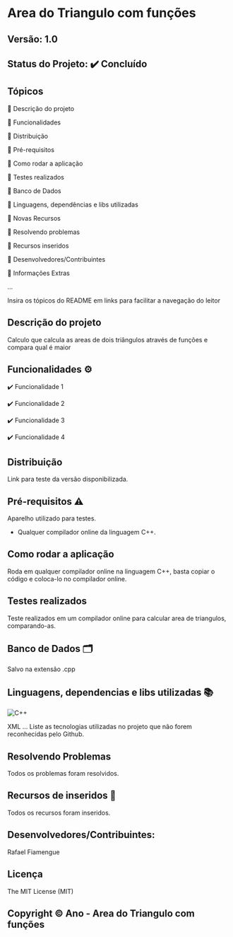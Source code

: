 # Area do Triangulo com funções
## Versão: 1.0 
## Status do Projeto: ✔️ Concluído

## Tópicos
🔹 Descrição do projeto 

🔹 Funcionalidades

🔹 Distribuição

🔹 Pré-requisitos

🔹 Como rodar a aplicação

🔹 Testes realizados

🔹 Banco de Dados

🔹 Linguagens, dependências e libs utilizadas

🔹 Novas Recursos

🔹 Resolvendo problemas

🔹 Recursos inseridos 

🔹 Desenvolvedores/Contribuintes

🔹 Informações Extras


...

Insira os tópicos do README em links para facilitar a navegação do leitor

## Descrição do projeto
Calculo que calcula as areas de dois triângulos através de funções e compara qual é maior

## Funcionalidades ⚙️
✔️ Funcionalidade 1

✔️ Funcionalidade 2

✔️ Funcionalidade 3

✔️ Funcionalidade 4

## Distribuição
Link para teste da versão disponibilizada.

## Pré-requisitos ⚠️    
Aparelho utilizado para testes.
- Qualquer compilador online da linguagem C++.

## Como rodar a aplicação 
Roda em qualquer compilador online na linguagem C++, basta copiar o código e coloca-lo no compilador online.

## Testes realizados
Teste realizados em um compilador online para calcular area de triangulos, comparando-as.

## Banco de Dados 🗂️
Salvo na extensão .cpp

## Linguagens, dependencias e libs utilizadas 📚
![C++]([https://img.shields.io/badge/Android-3DDC84?style=for-the-badge&logo=android&logoColor=white](https://img.shields.io/badge/C%2B%2B-00599C?style=for-the-badge&logo=c%2B%2B&logoColor=white))


XML
...
Liste as tecnologias utilizadas no projeto que não forem reconhecidas pelo Github.

## Resolvendo Problemas 
Todos os problemas foram resolvidos.

## Recursos de inseridos 🧰
Todos os recursos foram inseridos.

## Desenvolvedores/Contribuintes:
Rafael Fiamengue

## Licença
The MIT License (MIT)

## Copyright ©️ Ano - Area do Triangulo com funções
